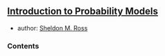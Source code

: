 [Introduction to Probability Models](http://www.sciencedirect.com/science/book/9780124079489)
------------

- author: [Sheldon M. Ross](http://www.ieor.berkeley.edu/People/Faculty/ross.htm)
### Contents
